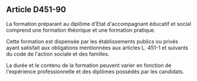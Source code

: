 ## Article D451-90

La formation préparant au diplôme d'Etat d'accompagnant éducatif et social comprend une formation
théorique et une formation pratique.

Cette formation est dispensée par les établissements publics ou privés ayant satisfait aux obligations
mentionnées aux articles L. 451-1 et suivants du code de l'action sociale et des familles.

La durée et le contenu de la formation peuvent varier en fonction de l'expérience professionnelle et des
diplômes possédés par les candidats.

